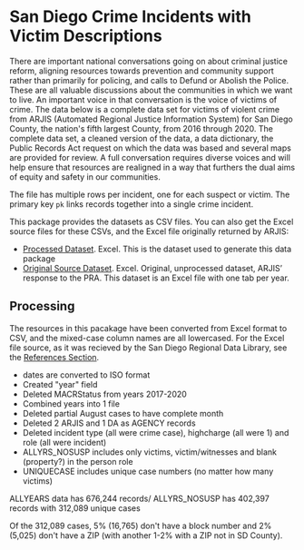 # San Diego Crime Incidents with Victim Descriptions

There are important national conversations going on about criminal justice
reform, aligning resources towards prevention and community support rather than
primarily for policing, and calls to Defund or Abolish the Police. These are
all valuable discussions about the communities in which we want to live. An
important voice in that conversation is the voice of victims of crime. The data
below is a complete data set for victims of violent crime from ARJIS (Automated
Regional Justice Information System) for San Diego County, the nation's fifth
largest County, from 2016 through 2020. The complete data set, a cleaned
version of the data, a data dictionary, the Public Records Act request on which
the data was based and several maps are provided for review. A full
conversation requires diverse voices and will help ensure that resources are
realigned in a way that furthers the dual aims of equity and safety in our
communities. 

The file has multiple rows per incident, one for each suspect or
victim. The primary key ``pk`` links records together into a single crime incident. 

This package provides the datasets as CSV files. You can also get the Excel source files for these CSVs, 
and the Excel file originally returned by ARJIS:

* [Processed Dataset](http://ds.civicknowledge.org.s3.amazonaws.com/sandag.org/OPCrimeVictims/Omar%20Passons%20-%20SDCounty_CrimeData_Jan16_Jul20.xlsx). Excel. This is the dataset used to generate this data package
* [Original Source Dataset](http://ds.civicknowledge.org.s3.amazonaws.com/sandag.org/OPCrimeVictims/Omar%20Passons%20-%20second_DataExtract_Omar_Passons.xlsx). Excel. Original, unprocessed dataset, ARJIS’ response to the PRA. This dataset is an Excel file with one tab per year.


## Processing

The resources in this pacakage have been converted from Excel format to CSV, and the
mixed-case column names are all lowercased. For the Excel file source, as it was 
recieved by the San Diego Regional Data Library, see the [References Section](#references).

* dates are converted to ISO format
* Created "year" field
* Deleted MACRStatus from years 2017-2020
* Combined years into 1 file
* Deleted partial August cases to have complete month
* Deleted 2 ARJIS and 1 DA as AGENCY records
* Deleted incident type (all were crime case), highcharge (all were 1) and  role (all were incident)
* ALLYRS_NOSUSP includes only victims, victim/witnesses and blank (property?) in the person role
* UNIQUECASE includes unique case numbers (no matter how many victims)

ALLYEARS data has 676,244 records/ ALLYRS_NOSUSP has 402,397 records with 312,089 unique cases

Of the 312,089 cases, 5% (16,765) don't have a block number and 2% (5,025) don't have a ZIP (with another 1-2% with a ZIP not in SD County).
